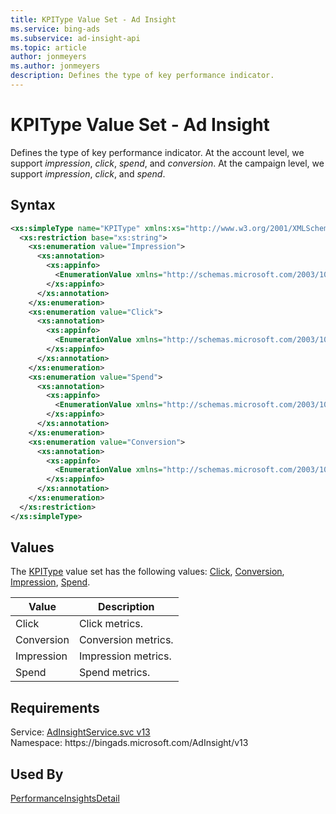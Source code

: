 ```yaml
---
title: KPIType Value Set - Ad Insight
ms.service: bing-ads
ms.subservice: ad-insight-api
ms.topic: article
author: jonmeyers
ms.author: jonmeyers
description: Defines the type of key performance indicator.
---
```

# KPIType Value Set - Ad Insight
Defines the type of key performance indicator. At the account level, we support *impression*, *click*, *spend*, and *conversion*. At the campaign level, we support *impression*, *click*, and *spend*.

## Syntax
```xml
<xs:simpleType name="KPIType" xmlns:xs="http://www.w3.org/2001/XMLSchema">
  <xs:restriction base="xs:string">
    <xs:enumeration value="Impression">
      <xs:annotation>
        <xs:appinfo>
          <EnumerationValue xmlns="http://schemas.microsoft.com/2003/10/Serialization/">1</EnumerationValue>
        </xs:appinfo>
      </xs:annotation>
    </xs:enumeration>
    <xs:enumeration value="Click">
      <xs:annotation>
        <xs:appinfo>
          <EnumerationValue xmlns="http://schemas.microsoft.com/2003/10/Serialization/">2</EnumerationValue>
        </xs:appinfo>
      </xs:annotation>
    </xs:enumeration>
    <xs:enumeration value="Spend">
      <xs:annotation>
        <xs:appinfo>
          <EnumerationValue xmlns="http://schemas.microsoft.com/2003/10/Serialization/">3</EnumerationValue>
        </xs:appinfo>
      </xs:annotation>
    </xs:enumeration>
    <xs:enumeration value="Conversion">
      <xs:annotation>
        <xs:appinfo>
          <EnumerationValue xmlns="http://schemas.microsoft.com/2003/10/Serialization/">4</EnumerationValue>
        </xs:appinfo>
      </xs:annotation>
    </xs:enumeration>
  </xs:restriction>
</xs:simpleType>
```

## <a name="values"></a>Values

The [KPIType](kpitype.md) value set has the following values: [Click](#click), [Conversion](#conversion), [Impression](#impression), [Spend](#spend).

|Value|Description|
|-----------|---------------|
|<a name="click"></a>Click|Click metrics.|
|<a name="conversion"></a>Conversion|Conversion metrics.|
|<a name="impression"></a>Impression|Impression metrics.|
|<a name="spend"></a>Spend|Spend metrics.|

## Requirements
Service: [AdInsightService.svc v13](https://adinsight.api.bingads.microsoft.com/Api/Advertiser/AdInsight/v13/AdInsightService.svc)  
Namespace: https\://bingads.microsoft.com/AdInsight/v13  

## Used By
[PerformanceInsightsDetail](performanceinsightsdetail.md)  
